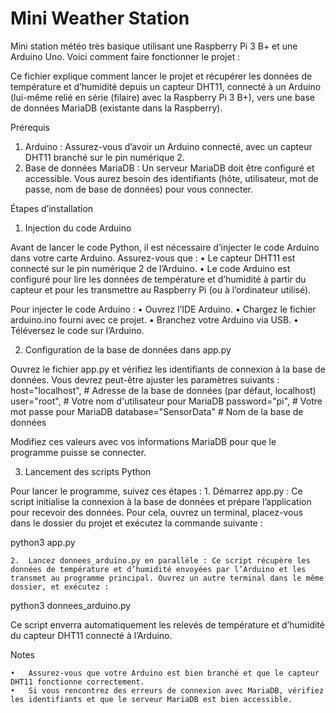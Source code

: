 # Mini Weather Station
Mini station météo très basique utilisant une Raspberry Pi 3 B+ et une Arduino Uno.
Voici comment faire fonctionner le projet :

Ce fichier explique comment lancer le projet et récupérer les données de température et d’humidité depuis un capteur DHT11, connecté à un Arduino (lui-même relié en série (filaire) avec la Raspberry Pi 3 B+), vers une base de données MariaDB (existante dans la Raspberry).


Prérequis

1. Arduino : Assurez-vous d’avoir un Arduino connecté, avec un capteur DHT11 branché sur le pin numérique 2.
2. Base de données MariaDB : Un serveur MariaDB doit être configuré et accessible. Vous aurez besoin des identifiants (hôte, utilisateur, mot de passe, nom de base de données) pour vous connecter.




Étapes d’installation


1. Injection du code Arduino

Avant de lancer le code Python, il est nécessaire d’injecter le code Arduino dans votre carte Arduino. Assurez-vous que :
	•	Le capteur DHT11 est connecté sur le pin numérique 2 de l’Arduino.
	•	Le code Arduino est configuré pour lire les données de température et d’humidité à partir du capteur et pour les transmettre au Raspberry Pi (ou à l’ordinateur utilisé).

Pour injecter le code Arduino :
	•	Ouvrez l’IDE Arduino.
	•	Chargez le fichier arduino.ino fourni avec ce projet.
	•	Branchez votre Arduino via USB.
	•	Téléversez le code sur l’Arduino.


2. Configuration de la base de données dans app.py

Ouvrez le fichier app.py et vérifiez les identifiants de connexion à la base de données. Vous devrez peut-être ajuster les paramètres suivants :
    host="localhost",		# Adresse de la base de données (par défaut, localhost)
    user="root",			#  Votre nom d'utilisateur pour MariaDB
    password="pi",			# Votre mot passe pour MariaDB
    database="SensorData"	# Nom de la base de données

Modifiez ces valeurs avec vos informations MariaDB pour que le programme puisse se connecter.


3. Lancement des scripts Python

Pour lancer le programme, suivez ces étapes :
	1.	Démarrez app.py : Ce script initialise la connexion à la base de données et prépare l’application pour recevoir des données. Pour cela, ouvrez un terminal, placez-vous dans le dossier du projet et exécutez la commande suivante :

python3 app.py


	2.	Lancez donnees_arduino.py en parallèle : Ce script récupère les données de température et d’humidité envoyées par l’Arduino et les transmet au programme principal. Ouvrez un autre terminal dans le même dossier, et exécutez :

python3 donnees_arduino.py

Ce script enverra automatiquement les relevés de température et d’humidité du capteur DHT11 connecté à l’Arduino.




Notes

	•	Assurez-vous que votre Arduino est bien branché et que le capteur DHT11 fonctionne correctement.
	•	Si vous rencontrez des erreurs de connexion avec MariaDB, vérifiez les identifiants et que le serveur MariaDB est bien accessible.
